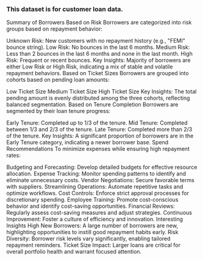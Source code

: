 ### This dataset is for customer loan data.
Summary of Borrowers
Based on Risk
Borrowers are categorized into risk groups based on repayment behavior:

Unknown Risk: New customers with no repayment history (e.g., "FEMI" bounce string).
Low Risk: No bounces in the last 6 months.
Medium Risk: Less than 2 bounces in the last 6 months and none in the last month.
High Risk: Frequent or recent bounces.
Key Insights:
Majority of borrowers are either Low Risk or High Risk, indicating a mix of stable and volatile repayment behaviors.
Based on Ticket Sizes
Borrowers are grouped into cohorts based on pending loan amounts:

Low Ticket Size
Medium Ticket Size
High Ticket Size
Key Insights:
The total pending amount is evenly distributed among the three cohorts, reflecting balanced segmentation.
Based on Tenure Completion
Borrowers are segmented by their loan tenure progress:

Early Tenure: Completed up to 1/3 of the tenure.
Mid Tenure: Completed between 1/3 and 2/3 of the tenure.
Late Tenure: Completed more than 2/3 of the tenure.
Key Insights:
A significant proportion of borrowers are in the Early Tenure category, indicating a newer borrower base.
Spend Recommendations
To minimize expenses while ensuring high repayment rates:

Budgeting and Forecasting: Develop detailed budgets for effective resource allocation.
Expense Tracking: Monitor spending patterns to identify and eliminate unnecessary costs.
Vendor Negotiations: Secure favorable terms with suppliers.
Streamlining Operations: Automate repetitive tasks and optimize workflows.
Cost Controls: Enforce strict approval processes for discretionary spending.
Employee Training: Promote cost-conscious behavior and identify cost-saving opportunities.
Financial Reviews: Regularly assess cost-saving measures and adjust strategies.
Continuous Improvement: Foster a culture of efficiency and innovation.
Interesting Insights
High New Borrowers: A large number of borrowers are new, highlighting opportunities to instill good repayment habits early.
Risk Diversity: Borrower risk levels vary significantly, enabling tailored repayment reminders.
Ticket Size Impact: Larger loans are critical for overall portfolio health and warrant focused attention.

